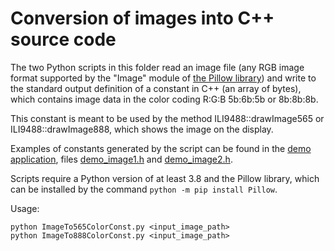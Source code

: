 # Conversion of images into C++ source code

The two Python scripts in this folder read an image file (any RGB image format supported by the "Image" module of [the Pillow library](https://pillow.readthedocs.io/en/stable/)) and write to the standard output definition of a constant in C++ (an array of bytes), which contains image data in the color coding R:G:B 5b:6b:5b or 8b:8b:8b.

This constant is meant to be used by the method ILI9488::drawImage565 or ILI9488::drawImage888, which shows the image on the display.

Examples of constants generated by the script can be found in the [demo application](../ILI9488-Xilinx_library_demo_app), files [demo_image1.h](../ILI9488-Xilinx_library_demo_app/demo_image1.h) and [demo_image2.h](../ILI9488-Xilinx_library_demo_app/demo_image2.h).

Scripts require a Python version of at least 3.8 and the Pillow library, which can be installed by the command `python -m pip install Pillow`.

Usage:

```
python ImageTo565ColorConst.py <input_image_path>
python ImageTo888ColorConst.py <input_image_path>
```
